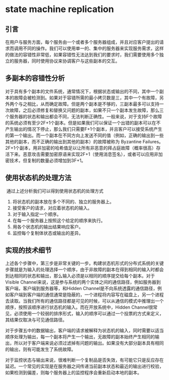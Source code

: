 # state machine replication 

## 引言
​	在用户与服务方面，每个服务由一个或者多个服务器组成，并且对应客户提出的请求而调用不同的操作。我们可以使用单一的、集中的服务器来实现服务需求，这样的做法的容错性非常低，如果容错性无法达到我们的要求时，我们需要使用多个独立的服务器，同时使用协议来协调客户与这些副本的交互。

## 多副本的容错性分析
​	对于具有多个副本的文件系统，通常情况下，根据状态或输出的不同，其中一个副本的故障会被检测到。如果对于容错所需的最小拷贝数是三，其中一个有故障，另外两个与之相比，从而确定故障。但是两个副本是不够的，三副本最多可以支持一次故障，之后必须修复和替换又问题的副本，如果不只一个副本发生故障，那么三个服务器的状态和输出都会不同，无法判断正确性。一般来说，对于支持F个故障的系统必须有至少2F+1个副本。但是如果我们可以保证一个出错的副本可以在不产生输出的情况下停止，那么我们只需要F+1个副本，并且客户可以接受系统产生的第一个输出。而一个副本在不同方向上发送不同的值（例如，正确的输出到一些其他的副本，而不正确的输出到其他的副本）的故障被称为 Byzantine Failures。2F+1个副本，用非加密的哈希值足以让所有非恶意的拜占庭故障（概率很高）存活下来。恶意攻击需要加密原语来实现2F+1（使用消息签名），或者可以应用非加密技术，但复制的数量必须增加到3F+1。

## 使用状态机的处理方法
​	通过上述分析我们可以得到使用状态机的处理方式
1.  将状态机的副本放在多个不同的、独立的服务器上。
2.  接受客户的请求，对应着状态机的输入。
3.  对于输入指定一个顺序。
4.  在每一个服务器上按照这个给定的顺序来执行。
5.  用各个状态机的输出结果响应客户。
6.  监控每个复制体状态或输出的差异。

## 实现的技术细节
​	上述各个步骤中，第三步是非常关键的一步。构建状态机形式的分布式系统的关键步骤就是为输入的处理选择一个顺序，由于非故障的副本在得到相同的输入时都会到达相同的状态和输出，那么输入必须是以相同的顺序提交给每个副本。对于Visible Channel来说，这是参与系统的两个实体之间的通信路径，例如服务器到客户端，客户端到服务器等，和Hidden Channel是不向系统透露的通信路径，例如客户端到客户端的通信通常是隐蔽的，一个进程将内容写在磁盘上，另一个进程去读取。当我们所有的通信路径都是可见的时候，可以从通信的模式中推理出一个顺序，按照该顺序进行状态机的输入。而在开放系统中，Hidden Channel很常见，必须使用一个较弱的排序形式，输入的顺序可以通过一个投票的方式来定义，其结果仅取决与可见通信路径。

​	对于步骤五中的数据输出，客户端的请求被解释为状态机的输入，同时需要以适当顺序处理为输出，每一个副本将产生一个输出，无故障的副本始终产生相同的输出，所以对于客户端来说必须过滤掉有问题的输出。如果没有大部分副本具有相同的输出，则有可能发生了系统故障。

​	对于监控状态与输出来说，很难判断一个复制品是否失效，有可能它只是反应存在延迟。一个常见的实现是在服务器之间传递当前副本状态和最近的输出进行校验，如果检测到偏差，则每个服务器上的监控程序会重新启动本地的副本。

